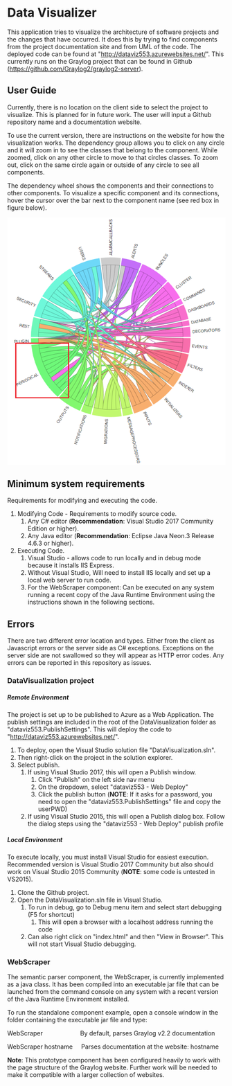 # Data Visualizer
This application tries to visualize the architecture of software projects and the changes that have occurred. It does this by trying to find components from the project documentation site and from UML of the code. The deployed code can be found at  "http://dataviz553.azurewebsites.net/". This currently runs on the Graylog project that can be found in Github (https://github.com/Graylog2/graylog2-server).

## User Guide
Currently, there is no location on the client side to select the project to visualize. This is planned for in future work. The user will input a Github repository name and a documentation website.

To use the current version, there are instructions on the website for how the visualization works. The dependency group allows you to click on any circle and it will zoom in to see the classes that belong to the component. While zoomed, click on any other circle to move to that circles classes. To zoom out, click on the same circle again or outside of any circle to see all components.

The dependency wheel shows the components and their connections to other components. To visualize a specific component and its connections, hover the cursor over the bar next to the component name (see red box in figure below).

![Dependency Wheel](/images/DependencyWheel.png)

## Minimum system requirements
Requirements for modifying and executing the code.

1. Modifying Code - Requirements to modify source code.
   1. Any C# editor (**Recommendation**: Visual Studio 2017 Community Edition or higher).
   1. Any Java editor (**Recommendation**: Eclipse Java Neon.3 Release 4.6.3 or higher).
1. Executing Code.
   1. Visual Studio - allows code to run locally and in debug mode because it installs IIS Express.
   1. Without Visual Studio, Will need to install IIS locally and set up a local web server to run code.
   1. For the WebScraper component: Can be executed on any system running a recent copy of the Java Runtime Environment using the instructions shown in the following sections.
            
## Errors
There are two different error location and types. Either from the client as Javascript errors or the server side as C# exceptions. Exceptions on the server side are not swallowed so they will appear as HTTP error codes. Any errors can be reported in this repository as issues.

### DataVisualization project

##### Remote Environment
The project is set up to be published to Azure as a Web Application.
The publish settings are included in the root of the DataVisualization folder as "dataviz553.PublishSettings".
This will deploy the code to "http://dataviz553.azurewebsites.net/".

1. To deploy, open the Visual Studio solution file "DataVisualization.sln".
1. Then right-click on the project in the solution explorer.
1. Select publish.
    1. If using Visual Studio 2017, this will open a Publish window.
        1. Click "Publish" on the left side nav menu
        1. On the dropdown, select "dataviz553 - Web Deploy"
        1. Click the publish button (**NOTE**: If it asks for a password, you need to open the "dataviz553.PublishSettings" file and copy the userPWD)
    1. If using Visual Studio 2015, this will open a Publish dialog box. Follow the dialog steps using the "dataviz553 - Web Deploy" publish profile

##### Local Environment
To execute locally, you must install Visual Studio for easiest execution. Recommended version is Visual Studio 2017 Community but also should work on Visual Studio 2015 Community (**NOTE**: some code is untested in VS2015).

1. Clone the Github project.
1. Open the DataVisualization.sln file in Visual Studio.
    1. To run in debug, go to Debug menu item and select start debugging (F5 for shortcut)
        1. This will open a browser with a localhost address running the code
    1. Can also right click on "index.html" and then "View in Browser". This will not start Visual Studio debugging.

### WebScraper
The semantic parser component, the WebScraper, is currently implemented as a java class. It has been compiled into an executable jar file that can be launched from the command console on any system with a recent version of the Java Runtime Environment installed.

To run the standalone component example, open a console window in the folder containing the executable jar file and type:

WebScraper&nbsp;&nbsp;&nbsp;&nbsp;&nbsp;&nbsp;&nbsp;&nbsp;&nbsp;&nbsp;&nbsp;&nbsp;&nbsp;&nbsp;&nbsp;&nbsp;&nbsp;&nbsp;&nbsp;&nbsp;&nbsp;&nbsp;By default, parses Graylog v2.2 documentation

WebScraper hostname&nbsp;&nbsp;&nbsp;&nbsp;&nbsp;Parses documentation at the website: hostname

**Note**: This prototype component has been configured heavily to work with the page structure of the Graylog website. Further work will be needed to make it compatible with a larger collection of websites.

